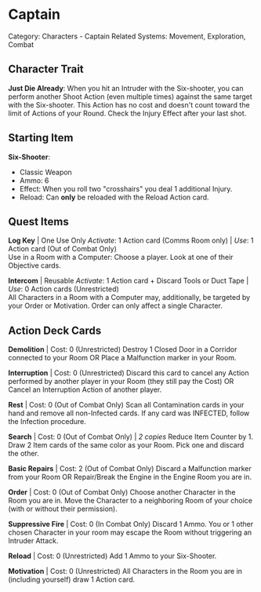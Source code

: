 # Captain

Category: Characters - Captain
Related Systems: Movement, Exploration, Combat

## Character Trait

**Just Die Already**: When you hit an Intruder with the Six-shooter, you can perform another Shoot Action (even multiple times) against the same target with the Six-shooter. This Action has no cost and doesn't count toward the limit of Actions of your Round. Check the Injury Effect after your last shot.

## Starting Item

**Six-Shooter**:

- Classic Weapon
- Ammo: 6
- Effect: When you roll two "crosshairs" you deal 1 additional Injury.
- Reload: Can **only** be reloaded with the Reload Action card.

## Quest Items

**Log Key** | One Use Only
_Activate_: 1 Action card (Comms Room only) | _Use_: 1 Action card (Out of Combat Only)  
Use in a Room with a Computer: Choose a player. Look at one of their Objective cards.

**Intercom** | Reusable
_Activate_: 1 Action card + Discard Tools or Duct Tape | _Use_: 0 Action cards (Unrestricted)  
All Characters in a Room with a Computer may, additionally, be targeted by your Order or Motivation. Order can only affect a single Character.

## Action Deck Cards

**Demolition** | Cost: 0 (Unrestricted)
Destroy 1 Closed Door in a Corridor connected to your Room OR Place a Malfunction marker in your Room.

**Interruption** | Cost: 0 (Unrestricted)
Discard this card to cancel any Action performed by another player in your Room (they still pay the Cost) OR Cancel an Interruption Action of another player.

**Rest** | Cost: 0 (Out of Combat Only)
Scan all Contamination cards in your hand and remove all non-Infected cards. If any card was INFECTED, follow the Infection procedure.

**Search** | Cost: 0 (Out of Combat Only) | _2 copies_
Reduce Item Counter by 1. Draw 2 Item cards of the same color as your Room. Pick one and discard the other.

**Basic Repairs** | Cost: 2 (Out of Combat Only)
Discard a Malfunction marker from your Room OR Repair/Break the Engine in the Engine Room you are in.

**Order** | Cost: 0 (Out of Combat Only)
Choose another Character in the Room you are in. Move the Character to a neighboring Room of your choice (with or without their permission).

**Suppressive Fire** | Cost: 0 (In Combat Only)
Discard 1 Ammo. You or 1 other chosen Character in your room may escape the Room without triggering an Intruder Attack.

**Reload** | Cost: 0 (Unrestricted)
Add 1 Ammo to your Six-Shooter.

**Motivation** | Cost: 0 (Unrestricted)
All Characters in the Room you are in (including yourself) draw 1 Action card.
